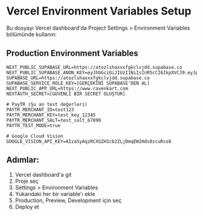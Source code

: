 # Vercel Environment Variables Setup

Bu dosyayı Vercel dashboard'da Project Settings > Environment Variables bölümünde kullanın:

## Production Environment Variables

```
NEXT_PUBLIC_SUPABASE_URL=https://atozlshaxxxfgkclvjdd.supabase.co
NEXT_PUBLIC_SUPABASE_ANON_KEY=eyJhbGciOiJIUzI1NiIsInR5cCI6IkpXVCJ9.eyJpc3MiOiJzdXBhYmFzZSIsInJlZiI6ImF0b3psc2hheHh4ZmdrY2x2amRkIiwicm9sZSI6ImFub24iLCJpYXQiOjE3NTU4MDEwODksImV4cCI6MjA3MTM3NzA4OX0.txY6HQnCsNO3F0ggqGRjw9LsK5baHG8Ch7L0GnktyOc
SUPABASE_URL=https://atozlshaxxxfgkclvjdd.supabase.co
SUPABASE_SERVICE_ROLE_KEY=[GERÇEKİNİ SUPABASE'DEN AL]
NEXT_PUBLIC_APP_URL=https://www.ravenkart.com
NEXTAUTH_SECRET=[GÜVENLİ BİR SECRET OLUŞTUR]

# PayTR (Şu an test değerleri)
PAYTR_MERCHANT_ID=test123
PAYTR_MERCHANT_KEY=test_key_12345
PAYTR_MERCHANT_SALT=test_salt_67890
PAYTR_TEST_MODE=true

# Google Cloud Vision
GOOGLE_VISION_API_KEY=AIzaSyAqzRCXGZH3cb2ZLjDmqEW2Hdv8zcuRco8
```

## Adımlar:
1. Vercel dashboard'a git
2. Proje seç 
3. Settings > Environment Variables
4. Yukarıdaki her bir variable'ı ekle
5. Production, Preview, Development için seç
6. Deploy et